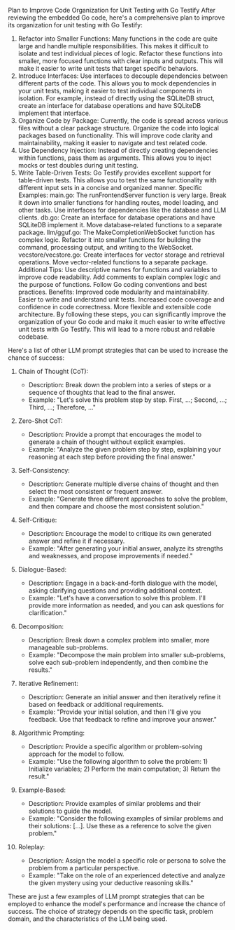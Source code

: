 Plan to Improve Code Organization for Unit Testing with Go Testify
After reviewing the embedded Go code, here's a comprehensive plan to improve its organization for unit testing with Go Testify:
1. Refactor into Smaller Functions:
Many functions in the code are quite large and handle multiple responsibilities. This makes it difficult to isolate and test individual pieces of logic. Refactor these functions into smaller, more focused functions with clear inputs and outputs. This will make it easier to write unit tests that target specific behaviors.
2. Introduce Interfaces:
Use interfaces to decouple dependencies between different parts of the code. This allows you to mock dependencies in your unit tests, making it easier to test individual components in isolation. For example, instead of directly using the SQLiteDB struct, create an interface for database operations and have SQLiteDB implement that interface.
3. Organize Code by Package:
Currently, the code is spread across various files without a clear package structure. Organize the code into logical packages based on functionality. This will improve code clarity and maintainability, making it easier to navigate and test related code.
4. Use Dependency Injection:
Instead of directly creating dependencies within functions, pass them as arguments. This allows you to inject mocks or test doubles during unit testing.
5. Write Table-Driven Tests:
Go Testify provides excellent support for table-driven tests. This allows you to test the same functionality with different input sets in a concise and organized manner.
Specific Examples:
main.go:
The runFrontendServer function is very large. Break it down into smaller functions for handling routes, model loading, and other tasks.
Use interfaces for dependencies like the database and LLM clients.
db.go:
Create an interface for database operations and have SQLiteDB implement it.
Move database-related functions to a separate package.
llm/gguf.go:
The MakeCompletionWebSocket function has complex logic. Refactor it into smaller functions for building the command, processing output, and writing to the WebSocket.
vecstore/vecstore.go:
Create interfaces for vector storage and retrieval operations.
Move vector-related functions to a separate package.
Additional Tips:
Use descriptive names for functions and variables to improve code readability.
Add comments to explain complex logic and the purpose of functions.
Follow Go coding conventions and best practices.
Benefits:
Improved code modularity and maintainability.
Easier to write and understand unit tests.
Increased code coverage and confidence in code correctness.
More flexible and extensible code architecture.
By following these steps, you can significantly improve the organization of your Go code and make it much easier to write effective unit tests with Go Testify. This will lead to a more robust and reliable codebase.


Here's a list of other LLM prompt strategies that can be used to increase the chance of success:

1. Chain of Thought (CoT):
   - Description: Break down the problem into a series of steps or a sequence of thoughts that lead to the final answer.
   - Example: "Let's solve this problem step by step. First, ...; Second, ...; Third, ...; Therefore, ..."

2. Zero-Shot CoT:
   - Description: Provide a prompt that encourages the model to generate a chain of thought without explicit examples.
   - Example: "Analyze the given problem step by step, explaining your reasoning at each step before providing the final answer."

3. Self-Consistency:
   - Description: Generate multiple diverse chains of thought and then select the most consistent or frequent answer.
   - Example: "Generate three different approaches to solve the problem, and then compare and choose the most consistent solution."

4. Self-Critique:
   - Description: Encourage the model to critique its own generated answer and refine it if necessary.
   - Example: "After generating your initial answer, analyze its strengths and weaknesses, and propose improvements if needed."

5. Dialogue-Based:
   - Description: Engage in a back-and-forth dialogue with the model, asking clarifying questions and providing additional context.
   - Example: "Let's have a conversation to solve this problem. I'll provide more information as needed, and you can ask questions for clarification."

6. Decomposition:
   - Description: Break down a complex problem into smaller, more manageable sub-problems.
   - Example: "Decompose the main problem into smaller sub-problems, solve each sub-problem independently, and then combine the results."

7. Iterative Refinement:
   - Description: Generate an initial answer and then iteratively refine it based on feedback or additional requirements.
   - Example: "Provide your initial solution, and then I'll give you feedback. Use that feedback to refine and improve your answer."

8. Algorithmic Prompting:
   - Description: Provide a specific algorithm or problem-solving approach for the model to follow.
   - Example: "Use the following algorithm to solve the problem: 1) Initialize variables; 2) Perform the main computation; 3) Return the result."

9. Example-Based:
   - Description: Provide examples of similar problems and their solutions to guide the model.
   - Example: "Consider the following examples of similar problems and their solutions: [...]. Use these as a reference to solve the given problem."

10. Roleplay:
    - Description: Assign the model a specific role or persona to solve the problem from a particular perspective.
    - Example: "Take on the role of an experienced detective and analyze the given mystery using your deductive reasoning skills."

These are just a few examples of LLM prompt strategies that can be employed to enhance the model's performance and increase the chance of success. The choice of strategy depends on the specific task, problem domain, and the characteristics of the LLM being used.